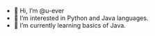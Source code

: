 - 👋 Hi, I’m @u-ever
- 👀 I’m interested in Python and Java languages.
- 🌱 I’m currently learning basics of Java.

<!---
u-ever/u-ever is a ✨ special ✨ repository because its `README.md` (this file) appears on your GitHub profile.
You can click the Preview link to take a look at your changes.
--->
